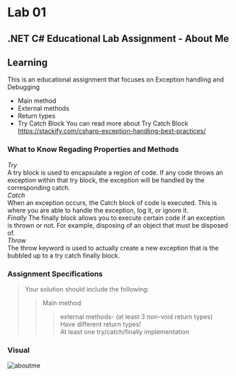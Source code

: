# Lab 01 
## .NET C# Educational Lab Assignment - About Me

## Learning
This is an educational assignment that focuses on Exception handling and Debugging
- Main method
- External methods
- Return types
- Try Catch Block
You can read more about Try Catch Block </br>
https://stackify.com/csharp-exception-handling-best-practices/ </br>

### What to Know Regading Properties and Methods
_Try_ </br>
A try block is used to encapsulate a region of code. If any code throws an exception within that try block, the exception will be handled by the corresponding catch.</br>
_Catch_ </br>
When an exception occurs, the Catch block of code is executed. This is where you are able to handle the exception, log it, or ignore it.</br>
_Finally_
The finally block allows you to execute certain code if an exception is thrown or not. For example, disposing of an object that must be disposed of.</br>
_Throw_</br>
The throw keyword is used to actually create a new exception that is the bubbled up to a try catch finally block.</br>

### Assignment Specifications
> Your solution should include the following: </br>
>> Main method</br>
>>> external methods- (at least 3 non-void return types)</br>
>>> Have different return types!</br>
>>> At least one try/catch/finally implementation</br> 

### Visual
![aboutme](https://user-images.githubusercontent.com/39015829/47262891-5119b180-d4a9-11e8-98be-c6b8b0d6b279.jpg)
